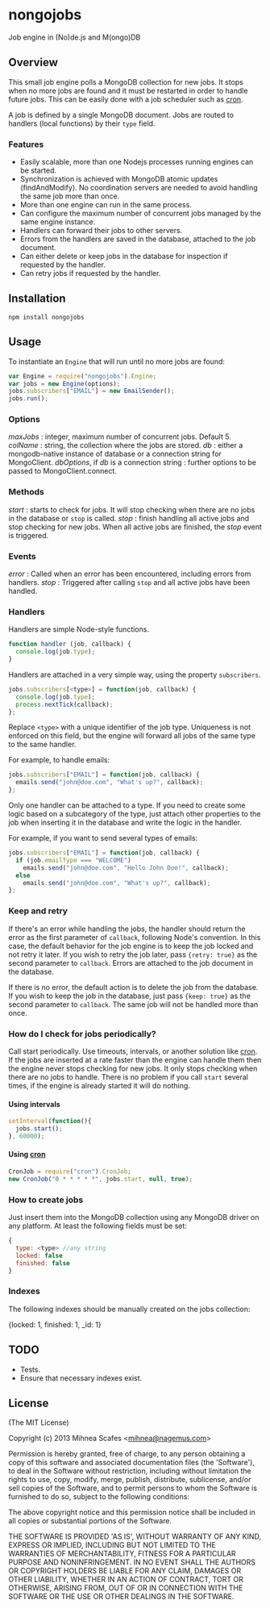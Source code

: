 # nongojobs

Job engine in (No)de.js and M(ongo)DB

## Overview

This small job engine polls a MongoDB collection for new jobs. It stops when no more jobs are found and it must be restarted in order to handle future jobs. This can be easily done with a job scheduler such as [cron](https://github.com/ncb000gt/node-cron).

A job is defined by a single MongoDB document. Jobs are routed to handlers (local functions) by their `type` field.

### Features

* Easily scalable, more than one Nodejs processes running engines can be started.
* Synchronization is achieved with MongoDB atomic updates (findAndModify). No coordination servers are needed to avoid handling the same job more than once.
* More than one engine can run in the same process.
* Can configure the maximum number of concurrent jobs managed by the same engine instance.
* Handlers can forward their jobs to other servers.
* Errors from the handlers are saved in the database, attached to the job document.
* Can either delete or keep jobs in the database for inspection if requested by the handler.
* Can retry jobs if requested by the handler.

## Installation

`npm install nongojobs`

## Usage

To instantiate an `Engine` that will run until no more jobs are found:

```javascript
var Engine = require("nongojobs").Engine;
var jobs = new Engine(options);
jobs.subscribers["EMAIL"] = new EmailSender();
jobs.run();
```

### Options

_maxJobs_ : integer, maximum number of concurrent jobs. Default 5.
_colName_ : string, the collection where the jobs are stored.
_db_ : either a mongodb-native instance of database or a connection string for MongoClient.
_dbOptions_, if _db_ is a connection string : further options to be passed to MongoClient.connect.

### Methods

_start_ : starts to check for jobs. It will stop checking when there are no jobs in the database or `stop` is called.
_stop_ : finish handling all active jobs and stop checking for new jobs. When all active jobs are finished, the _stop_ event is triggered.

### Events

_error_ : Called when an error has been encountered, including errors from handlers.
_stop_ : Triggered after calling `stop` and all active jobs have been handled.

### Handlers

Handlers are simple Node-style functions. 

```javascript
function handler (job, callback) { 
  console.log(job.type); 
}
```

Handlers are attached in a very simple way, using the property `subscribers`. 

```javascript
jobs.subscribers[<type>] = function(job, callback) { 
  console.log(job.type);
  process.nextTick(callback);
};
```

Replace `<type>` with a unique identifier of the job type. Uniqueness is not enforced on this field, but the engine will forward all jobs of the same type to the same handler.

For example, to handle emails:

```javascript
jobs.subscribers["EMAIL"] = function(job, callback) { 
  emails.send("john@doe.com", "What's up?", callback);
};
```

Only one handler can be attached to a type. If you need to create some logic based on a subcategory of the type, just attach other properties to the job when inserting it in the database and write the logic in the handler.

For example, if you want to send several types of emails:

```javascript
jobs.subscribers["EMAIL"] = function(job, callback) { 
  if (job.emailType === "WELCOME")
    emails.send("john@doe.com", "Hello John Doe!", callback);
  else
    emails.send("john@doe.com", "What's up?", callback);
};
```

### Keep and retry

If there's an error while handling the jobs, the handler should return the error as the first parameter of `callback`, following Node's convention. In this case, the default behavior for the job engine is to keep the job locked and not retry it later. If you wish to retry the job later, pass `{retry: true}` as the second parameter to `callback`. Errors are attached to the job document in the database.

If there is no error, the default action is to delete the job from the database. If you wish to keep the job in the database, just pass `{keep: true}` as the second parameter to `callback`. The same job will not be handled more than once.

### How do I check for jobs periodically?

Call start periodically. Use timeouts, intervals, or another solution like [cron](https://github.com/ncb000gt/node-cron). If the jobs are inserted at a rate faster than the engine can handle them then the engine never stops checking for new jobs. It only stops checking when there are no jobs to handle. There is no problem if you call `start` several times, if the engine is already started it will do nothing.

#### Using intervals

```javascript
setInterval(function(){
  jobs.start();
}, 60000);
```

#### Using [cron](https://github.com/ncb000gt/node-cron)

```javascript
CronJob = require("cron").CronJob;
new CronJob("0 * * * * *", jobs.start, null, true);
```

### How to create jobs

Just insert them into the MongoDB collection using any MongoDB driver on any platform. At least the following fields must be set:

```javascript
{
  type: <type> //any string
  locked: false
  finished: false
}
```

### Indexes

The following indexes should be manually created on the jobs collection:

{locked: 1, finished: 1, _id: 1}

## TODO

* Tests.
* Ensure that necessary indexes exist.

## License

(The MIT License)

Copyright (c) 2013 Mihnea Scafes &lt;mihnea@nagemus.com&gt;

Permission is hereby granted, free of charge, to any person obtaining
a copy of this software and associated documentation files (the
'Software'), to deal in the Software without restriction, including
without limitation the rights to use, copy, modify, merge, publish,
distribute, sublicense, and/or sell copies of the Software, and to
permit persons to whom the Software is furnished to do so, subject to
the following conditions:

The above copyright notice and this permission notice shall be
included in all copies or substantial portions of the Software.

THE SOFTWARE IS PROVIDED 'AS IS', WITHOUT WARRANTY OF ANY KIND,
EXPRESS OR IMPLIED, INCLUDING BUT NOT LIMITED TO THE WARRANTIES OF
MERCHANTABILITY, FITNESS FOR A PARTICULAR PURPOSE AND NONINFRINGEMENT.
IN NO EVENT SHALL THE AUTHORS OR COPYRIGHT HOLDERS BE LIABLE FOR ANY
CLAIM, DAMAGES OR OTHER LIABILITY, WHETHER IN AN ACTION OF CONTRACT,
TORT OR OTHERWISE, ARISING FROM, OUT OF OR IN CONNECTION WITH THE
SOFTWARE OR THE USE OR OTHER DEALINGS IN THE SOFTWARE.
